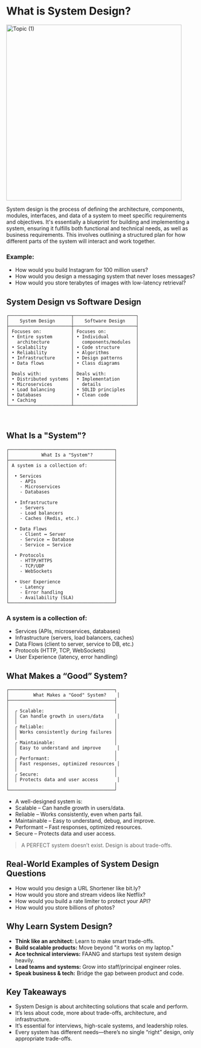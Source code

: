 # What is System Design?

<img width="464" height="466" alt="Topic (1)" src="https://github.com/user-attachments/assets/cd19463f-fb2b-457f-a880-298c36fdc8bb" />


System design is the process of defining the architecture, components, modules, interfaces, and data of a system to meet specific requirements and objectives. It's essentially a blueprint for building and implementing a system, ensuring it fulfills both functional and technical needs, as well as business requirements. This involves outlining a structured plan for how different parts of the system will interact and work together.

### Example:
- How would you build Instagram for 100 million users?
- How would you design a messaging system that never loses messages?
- How would you store terabytes of images with low-latency retrieval?
 
## System Design vs Software Design
```
┌───────────────────────┬───────────────────────┐
│    System Design      │    Software Design    │
├───────────────────────┼───────────────────────┤
│ Focuses on:           │ Focuses on:           │
│ • Entire system       │ • Individual          │
│   architecture        │   components/modules  │
│ • Scalability         │ • Code structure      │
│ • Reliability         │ • Algorithms          │
│ • Infrastructure      │ • Design patterns     │
│ • Data flows          │ • Class diagrams      │
│                       │                       │
│ Deals with:           │ Deals with:           │
│ • Distributed systems │ • Implementation      │
│ • Microservices       │   details             │
│ • Load balancing      │ • SOLID principles    │
│ • Databases           │ • Clean code          │
│ • Caching             │                       │
└───────────────────────┴───────────────────────┘
```
  
## What Is a "System"?
```
┌───────────────────────────────────────┐
│            What Is a "System"?        │
├───────────────────────────────────────┤
│ A system is a collection of:          │
│                                       │
│  • Services                           │
│    - APIs                             │
│    - Microservices                    │
│    - Databases                        │
│                                       │
│  • Infrastructure                     │
│    - Servers                          │
│    - Load balancers                   │
│    - Caches (Redis, etc.)             │
│                                       │
│  • Data Flows                         │
│    - Client ↔ Server                  │
│    - Service ↔ Database               │
│    - Service ↔ Service                │
│                                       │
│  • Protocols                          │
│    - HTTP/HTTPS                       │
│    - TCP/UDP                          │
│    - WebSockets                       │
│                                       │
│  • User Experience                    │
│    - Latency                          │
│    - Error handling                   │
│    - Availability (SLA)               │
└───────────────────────────────────────┘
```
### A system is a collection of:
- Services (APIs, microservices, databases)
- Infrastructure (servers, load balancers, caches)
- Data Flows (client to server, service to DB, etc.)
- Protocols (HTTP, TCP, WebSockets)
- User Experience (latency, error handling)
 
## What Makes a “Good” System?
```
┌───────────────────────────────────────┐
│         What Makes a "Good" System?    │
├───────────────────────────────────────┤
│                                       │
│  ╭ Scalable:                          │
│  │ Can handle growth in users/data     │
│  │                                    │
│  ╭ Reliable:                          │
│  │ Works consistently during failures │
│  │                                    │
│  ╭ Maintainable:                      │
│  │ Easy to understand and improve      │
│  │                                    │
│  ╭ Performant:                        │
│  │ Fast responses, optimized resources │
│  │                                    │
│  ╭ Secure:                            │
│  │ Protects data and user access       │
│                                       │
└───────────────────────────────────────┘
```
- A well-designed system is:
- Scalable – Can handle growth in users/data.
- Reliable – Works consistently, even when parts fail.
- Maintainable – Easy to understand, debug, and improve.
- Performant – Fast responses, optimized resources.
- Secure – Protects data and user access.

> A PERFECT system doesn’t exist. Design is about trade-offs.

## Real-World Examples of System Design Questions
- How would you design a URL Shortener like bit.ly?
- How would you store and stream videos like Netflix?
- How would you build a rate limiter to protect your API?
- How would you store billions of photos?

## Why Learn System Design?
- **Think like an architect:** Learn to make smart trade-offs.
- **Build scalable products:** Move beyond "it works on my laptop."
- **Ace technical interviews:** FAANG and startups test system design heavily.
- **Lead teams and systems:** Grow into staff/principal engineer roles.
- **Speak business & tech:** Bridge the gap between product and code.
 
## Key Takeaways
- System Design is about architecting solutions that scale and perform.
- It’s less about code, more about trade-offs, architecture, and infrastructure.
- It’s essential for interviews, high-scale systems, and leadership roles.
- Every system has different needs—there’s no single “right” design, only appropriate trade-offs.
